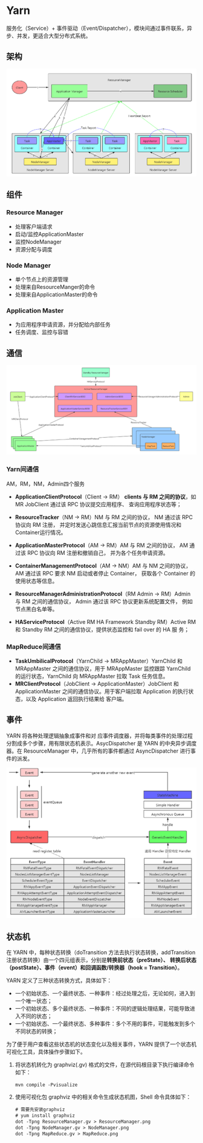 # Yarn 

服务化（Service）+ 事件驱动（Event/Dispatcher），模块间通过事件联系，异步、并发，更适合大型分布式系统。

## 架构

<img src="pics/yarn-arch.png" alt="yarn-arch.png" style="zoom:80%;" />

## 组件

### Resource Manager

- 处理客户端请求
- 启动/监控ApplicationMaster
- 监控NodeManager
- 资源分配与调度

### Node Manager

- 单个节点上的资源管理
- 处理来自ResourceManger的命令
- 处理来自ApplicationMaster的命令

### Application Master

- 为应用程序申请资源，并分配给内部任务
- 任务调度、监控与容错





## 通信

<img src="pics/image-20210925164554923.png" alt="image-20210925164554923" style="zoom:80%;" />

### Yarn间通信

AM，RM，NM，Admin四个服务

- **ApplicationClientProtocol**（Client -> RM） **clients 与 RM 之间的协议**，如MR JobClient 通过该 RPC 协议提交应用程序、 查询应用程序状态等；
- **ResourceTracker**（NM -> RM）NM 与 RM 之间的协议， NM 通过该 RPC 协议向 RM 注册， 并定时发送心跳信息汇报当前节点的资源使用情况和
  Container运行情况。

- **ApplicationMasterProtocol**（AM -> RM）AM 与 RM 之间的协议， AM 通过该 RPC 协议向 RM 注册和撤销自己， 并为各个任务申请资源。
- **ContainerManagementProtocol**（AM -> NM）AM 与 NM 之间的协议， AM 通过该 RPC 要求 NM 启动或者停止 Container， 获取各个
  Container 的使用状态等信息。
- **ResourceManagerAdministrationProtocol**（RM Admin -> RM）Admin 与 RM 之间的通信协议， Admin 通过该 RPC 协议更新系统配置文件，
  例如节点黑白名单等。
- **HAServiceProtocol**（Active RM HA Framework Standby RM）Active RM 和 Standby RM 之间的通信协议，提供状态监控和 fail over 的 HA 服
  务；

### MapReduce间通信

- **TaskUmbilicalProtocol**（YarnChild -> MRAppMaster）YarnChild 和 MRAppMaster 之间的通信协议，用于 MRAppMaster 监控跟踪
  YarnChild 的运行状态，YarnChild 向 MRAppMaster 拉取 Task 任务信息。
- **MRClientProtocol**（JobClient -> ApplicationMaster）JobClient 和 ApplicationMaster 之间的通信协议。用于客户端拉取 Application 的执行状
  态，以及 Application 返回执行结果给 客户端。



## 事件

YARN 将各种处理逻辑抽象成事件和对
应事件调度器，并将每类事件的处理过程分割成多个步骤，用有限状态机表示。AsycDispatcher 是 YARN 的中央异步调度器。在 ResourceManager
中，几乎所有的事件都通过 AsyncDispatcher 进行事件的派发。

<img src="pics/image-20210925185548457.png" alt="image-20210925185548457" style="zoom:80%;" />

## 状态机

在 YARN 中，每种状态转换（doTransition 方法去执行状态转换，addTransition 注册状态转换）由一个四元组表示，分别是**转换前状态（preState）、**
**转换后状态（postState）、事件（event）和回调函数/转换器（hook = Transition）**。

YARN 定义了三种状态转换方式，具体如下：

- 一个初始状态、一个最终状态、一种事件：经过处理之后，无论如何，进入到一个唯一状态；
- 一个初始状态、多个最终状态、一种事件：不同的逻辑处理结果，可能导致进入不同的状态；
- 一个初始状态、一个最终状态、多种事件：多个不用的事件，可能触发到多个不同状态的转换；



为了便于用户查看这些状态机的状态变化以及相关事件，YARN 提供了一个状态机可视化工具，具体操作步骤如下。

1. 将状态机转化为 graphviz(.gv) 格式的文件，在源代码根目录下执行编译命令如下：

   `mvn compile -Pvisualize`

2. 使用可视化包 graphviz 中的相关命令生成状态机图，Shell 命令具体如下：

   ```shell
   # 需要先安装graphviz
   # yum install graphviz
   dot -Tpng ResourceManager.gv > ResourceManager.png
   dot -Tpng NodeManager.gv > NodeManager.png
   dot -Tpng MapReduce.gv > MapReduce.png
   ```

   
